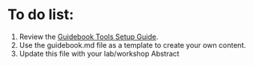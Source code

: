 # To do list:

1. Review the [Guidebook Tools Setup Guide](https://github.com/ServiceNowEvents/Guidebook-Tools-Setup-Guide).
1. Use the guidebook.md file as a template to create your own content.
1. Update this file with your lab/workshop Abstract